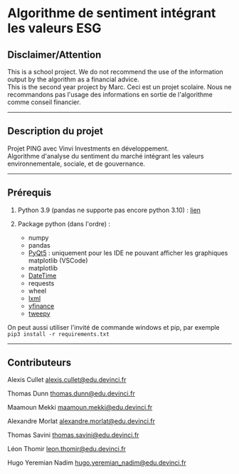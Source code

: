 # Algorithme de sentiment intégrant les valeurs ESG 

## Disclaimer/Attention

This is a school project. We do not recommend the use of the information output by the algorithm as a financial advice.  
This is the second year project by Marc.
Ceci est un projet scolaire. Nous ne recommandons pas l'usage des informations en sortie de l'algorithme comme conseil financier.

---

## Description du projet

Projet PING avec Vinvi Investments en développement.  
Algorithme d'analyse du sentiment du marché intégrant les valeurs environnementale, sociale, et de gouvernance.

---

## Prérequis

1. Python 3.9 (pandas ne supporte pas encore python 3.10) : [lien](https://www.python.org/downloads/release/python-397/)

2. Package python (dans l'ordre) :
    * numpy
    * pandas
    * [PyQt5](https://pypi.org/project/PyQt5/) : uniquement pour les IDE ne pouvant afficher les graphiques matplotlib (VSCode)
    * matplotlib
    * [DateTime](https://pypi.org/project/DateTime/)
    * requests
    * wheel
    * [lxml](https://pypi.org/project/lxml/)
    * [yfinance](https://pypi.org/project/yfinance/)
    * [tweepy](https://pypi.org/project/tweepy/)

On peut aussi utiliser l'invité de commande windows et pip, par exemple `pip3 install -r requirements.txt`

---

## Contributeurs

Alexis Cullet <alexis.cullet@edu.devinci.fr>

Thomas Dunn <thomas.dunn@edu.devinci.fr>

Maamoun Mekki <maamoun.mekki@edu.devinci.fr>

Alexandre Morlat <alexandre.morlat@edu.devinci.fr>

Thomas Savini <thomas.savini@edu.devinci.fr>

Léon Thomir <leon.thomir@edu.devinci.fr>

Hugo Yeremian Nadim <hugo.yeremian_nadim@edu.devinci.fr>
